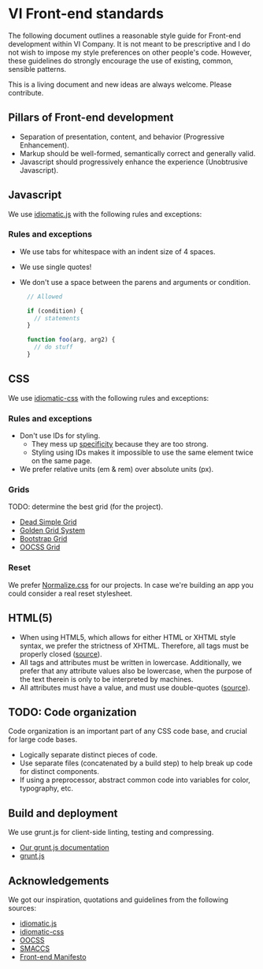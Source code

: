 # VI Front-end standards

The following document outlines a reasonable style guide for Front-end development within VI Company.
It is not meant to be prescriptive and I do not wish to impose my style
preferences on other people's code. However, these guidelines do strongly
encourage the use of existing, common, sensible patterns.

This is a living document and new ideas are always welcome. Please
contribute.


## Pillars of Front-end development

* Separation of presentation, content, and behavior (Progressive Enhancement).
* Markup should be well-formed, semantically correct and generally valid.
* Javascript should progressively enhance the experience (Unobtrusive Javascript).


## Javascript

We use [idiomatic.js](https://github.com/svankerkfort/idiomatic.js) with the following rules and exceptions:

### Rules and exceptions

* We use tabs for whitespace with an indent size of 4 spaces.
* We use single quotes!
* We don't use a space between the parens and arguments or condition.

  ```javascript
    // Allowed

    if (condition) {
      // statements
    }

    function foo(arg, arg2) {
      // do stuff
    }
  ```


## CSS

We use [idiomatic-css](https://github.com/svankerkfort/idiomatic-css) with the following rules and exceptions:

### Rules and exceptions

* Don't use IDs for styling.
  * They mess up [specificity](http://htmldog.com/guides/cssadvanced/specificity/) because they are too strong.
  * Styling using IDs makes it impossible to use the same element twice on the same page.
* We prefer relative units (em & rem) over absolute units (px).

### Grids

TODO: determine the best grid (for the project).

* [Dead Simple Grid](https://github.com/mourner/dead-simple-grid)
* [Golden Grid System](http://goldengridsystem.com)
* [Bootstrap Grid](http://twitter.github.com/bootstrap/scaffolding.html#gridSystem)
* [OOCSS Grid](https://github.com/stubbornella/oocss)


### Reset

We prefer [Normalize.css](http://necolas.github.com/normalize.css/) for our projects. In case we're building an app you could consider a real reset stylesheet.


## HTML(5)

* When using HTML5, which allows for either HTML or XHTML style syntax, we prefer the strictness of XHTML. Therefore, all tags must be properly closed ([source](http://w3.org/TR/xhtml1/#C_2)).
* All tags and attributes must be written in lowercase. Additionally, we prefer that any attribute values also be lowercase, when the purpose of the text therein is only to be interpreted by machines.
* All attributes must have a value, and must use double-quotes ([source](http://w3.org/TR/xhtml1/#h-4.4)).


## TODO: Code organization

Code organization is an important part of any CSS code base, and crucial for
large code bases.

* Logically separate distinct pieces of code.
* Use separate files (concatenated by a build step) to help break up code for
  distinct components.
* If using a preprocessor, abstract common code into variables for color,
  typography, etc.


## Build and deployment

We use grunt.js for client-side linting, testing and compressing.

* [Our grunt.js documentation](https://github.com/svankerkfort/vi-standards/blob/master/grunt.md)
* [grunt.js](https://github.com/cowboy/grunt)


## Acknowledgements

We got our inspiration, quotations and guidelines from the following sources:

* [idiomatic.js](https://github.com/svankerkfort/idiomatic.js)
* [idiomatic-css](https://github.com/svankerkfort/idiomatic-css)
* [OOCSS](https://github.com/stubbornella/oocss)
* [SMACCS](http://smacss.com)
* [Front-end Manifesto](http://f2em.com)